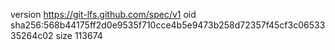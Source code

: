 version https://git-lfs.github.com/spec/v1
oid sha256:568b44175ff2d0e9535f710cce4b5e9473b258d72357f45cf3c0653335264c02
size 113674
